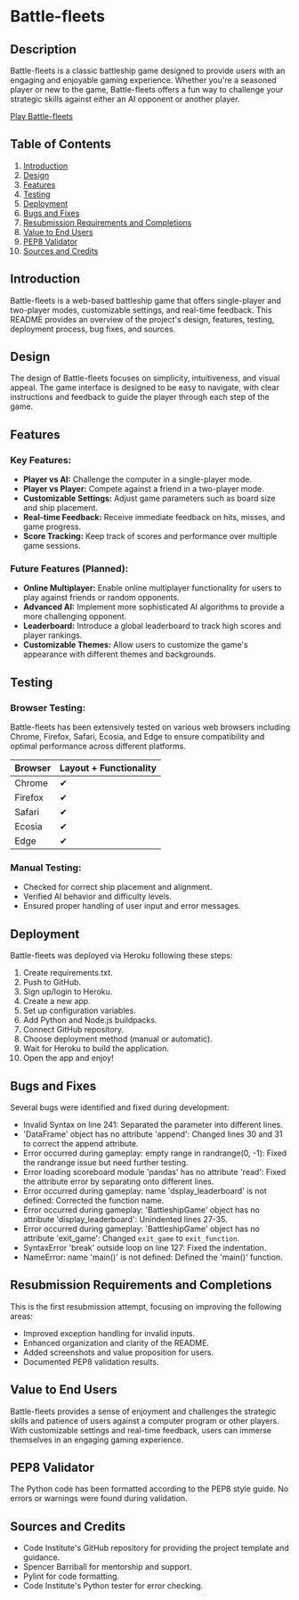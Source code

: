# Battle-fleets

## Description
Battle-fleets is a classic battleship game designed to provide users with an engaging and enjoyable gaming experience. Whether you're a seasoned player or new to the game, Battle-fleets offers a fun way to challenge your strategic skills against either an AI opponent or another player.

[Play Battle-fleets](https://ciproject3-1a2d8b8a54cb.herokuapp.com/)

## Table of Contents
1. [Introduction](#introduction)
2. [Design](#design)
3. [Features](#features)
4. [Testing](#testing)
5. [Deployment](#deployment)
6. [Bugs and Fixes](#bugs-and-fixes)
7. [Resubmission Requirements and Completions](#resubmission-requirements-and-completions)
8. [Value to End Users](#value-to-end-users)
9. [PEP8 Validator](#pep8-validator)
10. [Sources and Credits](#sources-and-credits)

## Introduction
Battle-fleets is a web-based battleship game that offers single-player and two-player modes, customizable settings, and real-time feedback. This README provides an overview of the project's design, features, testing, deployment process, bug fixes, and sources.

## Design
The design of Battle-fleets focuses on simplicity, intuitiveness, and visual appeal. The game interface is designed to be easy to navigate, with clear instructions and feedback to guide the player through each step of the game.

## Features
### Key Features:
- **Player vs AI:** Challenge the computer in a single-player mode.
- **Player vs Player:** Compete against a friend in a two-player mode.
- **Customizable Settings:** Adjust game parameters such as board size and ship placement.
- **Real-time Feedback:** Receive immediate feedback on hits, misses, and game progress.
- **Score Tracking:** Keep track of scores and performance over multiple game sessions.

### Future Features (Planned):
- **Online Multiplayer:** Enable online multiplayer functionality for users to play against friends or random opponents.
- **Advanced AI:** Implement more sophisticated AI algorithms to provide a more challenging opponent.
- **Leaderboard:** Introduce a global leaderboard to track high scores and player rankings.
- **Customizable Themes:** Allow users to customize the game's appearance with different themes and backgrounds.

## Testing
### Browser Testing:
Battle-fleets has been extensively tested on various web browsers including Chrome, Firefox, Safari, Ecosia, and Edge to ensure compatibility and optimal performance across different platforms.

| Browser | Layout + Functionality |
|---------|------------------------|
| Chrome  | ✔                      |
| Firefox | ✔                      |
| Safari  | ✔                      |
| Ecosia  | ✔                      |
| Edge    | ✔                      |

### Manual Testing:
- Checked for correct ship placement and alignment.
- Verified AI behavior and difficulty levels.
- Ensured proper handling of user input and error messages.

## Deployment
Battle-fleets was deployed via Heroku following these steps:
1. Create requirements.txt.
2. Push to GitHub.
3. Sign up/login to Heroku.
4. Create a new app.
5. Set up configuration variables.
6. Add Python and Node.js buildpacks.
7. Connect GitHub repository.
8. Choose deployment method (manual or automatic).
9. Wait for Heroku to build the application.
10. Open the app and enjoy!

## Bugs and Fixes
Several bugs were identified and fixed during development:
- Invalid Syntax on line 241: Separated the parameter into different lines.
- 'DataFrame' object has no attribute 'append': Changed lines 30 and 31 to correct the append attribute.
- Error occurred during gameplay: empty range in randrange(0, -1): Fixed the randrange issue but need further testing.
- Error loading scoreboard module 'pandas' has no attribute 'read': Fixed the attribute error by separating onto different lines.
- Error occurred during gameplay: name 'dsplay_leaderboard' is not defined: Corrected the function name.
- Error occurred during gameplay: 'BattleshipGame' object has no attribute 'display_leaderboard': Unindented lines 27-35.
- Error occurred during gameplay: 'BattleshipGame' object has no attribute 'exit_game': Changed `exit_game` to `exit_function`.
- SyntaxError 'break' outside loop on line 127: Fixed the indentation.
- NameError: name 'main()' is not defined: Defined the 'main()' function.

## Resubmission Requirements and Completions
This is the first resubmission attempt, focusing on improving the following areas:
- Improved exception handling for invalid inputs.
- Enhanced organization and clarity of the README.
- Added screenshots and value proposition for users.
- Documented PEP8 validation results.

## Value to End Users
Battle-fleets provides a sense of enjoyment and challenges the strategic skills and patience of users against a computer program or other players. With customizable settings and real-time feedback, users can immerse themselves in an engaging gaming experience.

## PEP8 Validator
The Python code has been formatted according to the PEP8 style guide. No errors or warnings were found during validation.

## Sources and Credits
- Code Institute's GitHub repository for providing the project template and guidance.
- Spencer Barriball for mentorship and support.
- Pylint for code formatting.
- Code Institute's Python tester for error checking.
